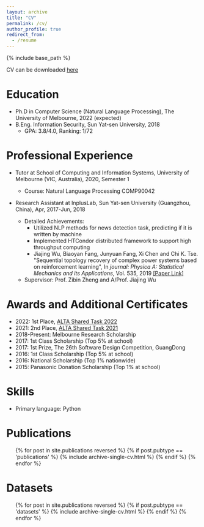 ```yaml
---
layout: archive
title: "CV"
permalink: /cv/
author_profile: true
redirect_from:
  - /resume
---
```


{% include base_path %}

CV can be downloaded <a href="https://biaoyanf.github.io/files/cv/cv.pdf"><u>here</u></a>


Education
======
* Ph.D in Computer Science (Natural Language Processing), The University of Melbourne, 2022 (expected)
* B.Eng. Information Security, Sun Yat-sen University, 2018 
  * GPA: 3.8/4.0, Ranking: 1/72 


Professional Experience
======
* Tutor at School of Computing and Information Systems, University of Melbourne (VIC, Australia), 2020, Semester 1
  * Course: Natural Language Processing COMP90042 

* Research Assistant at InplusLab, Sun Yat-sen University (Guangzhou, China), Apr, 2017-Jun, 2018
  * Detailed Achievements: 
    * Utilized NLP methods for news detection task, predicting if it is written by machine 
    * Implemented HTCondor distributed framework to support high throughput computing
    * Jiajing Wu, Biaoyan Fang, Junyuan Fang, Xi Chen and Chi K. Tse. "Sequential topology recovery of complex power systems based on reinforcement learning", In <i>journal: Physica A: Statistical Mechanics and its Applications</i>, Vol. 535, 2019 <a href="https://www.sciencedirect.com/science/article/pii/S037843711931427X"><u>[Paper Link]</u></a>
  * Supervisor: Prof. Zibin Zheng and A/Prof. Jiajing Wu

<!-- * Tutor at School of Data and Computer Science, Sun Yat-sen University (Guangzhou, China), 2017, Semester 2
  * Course: Data structures and Algorithms -->

Awards and Additional Certificates
======
* 2022: 1st Place, <a href="https://www.alta.asn.au/events/sharedtask2022/"><u>ALTA Shared Task 2022</u></a>
* 2021: 2nd Place, <a href="https://www.alta.asn.au/events/sharedtask2021/"><u>ALTA Shared Task 2021</u></a>
* 2018-Present: Melbourne Research Scholarship
* 2017: 1st Class Scholarship (Top 5% at school)
* 2017: 1st Prize, The 26th Software Design Competition, GuangDong
* 2016: 1st Class Scholarship (Top 5% at school)
* 2016: National Scholarship (Top 1% nationwide)
* 2015: Panasonic Donation Scholarship (Top 1% at school)
  

Skills
======
* Primary language: Python 

<!-- 
Languages
======
* English: Full Professional Proficiency
* Chinese: Native or Bilingual Proficiency -->




Publications
======
  <ul>{% for post in site.publications reversed %}
    {% if post.pubtype == 'publications' %}
        {% include archive-single-cv.html %}
    {% endif %}
  {% endfor %}</ul>


Datasets
======
  <ul>{% for post in site.publications reversed %}
    {% if post.pubtype == 'datasets' %}
        {% include archive-single-cv.html %}
    {% endif %}
  {% endfor %}</ul>


<!-- <ul>{% for post in site.publications reversed%}
  {% include archive-single-cv.html %}
{% endfor %}</ul> -->


<!-- Talks
======
  <ul>{% for post in site.talks %}
    {% include archive-single-talk-cv.html %}
  {% endfor %}</ul>
  
Teaching
======
  <ul>{% for post in site.teaching %}
    {% include archive-single-cv.html %}
  {% endfor %}</ul> --> 